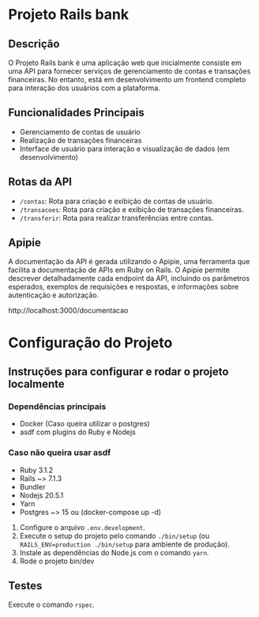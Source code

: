 # Projeto Rails bank

## Descrição
O Projeto Rails bank é uma aplicação web que inicialmente consiste em uma API para fornecer serviços de gerenciamento de contas e transações financeiras. No entanto, está em desenvolvimento um frontend completo para interação dos usuários com a plataforma.

## Funcionalidades Principais
- Gerenciamento de contas de usuário
- Realização de transações financeiras
- Interface de usuário para interação e visualização de dados (em desenvolvimento)

## Rotas da API
- `/contas`: Rota para criação e exibição de contas de usuário.
- `/transacoes`: Rota para criação e exibição de transações financeiras.
- `/transferir`: Rota para realizar transferências entre contas.

## Apipie
A documentação da API é gerada utilizando o Apipie, uma ferramenta que facilita a documentação de APIs em Ruby on Rails. O Apipie permite descrever detalhadamente cada endpoint da API, incluindo os parâmetros esperados, exemplos de requisições e respostas, e informações sobre autenticação e autorização.

http://localhost:3000/documentacao

# Configuração do Projeto

## Instruções para configurar e rodar o projeto localmente

### Dependências principais
- Docker (Caso queira utilizar o postgres)
- asdf com plugins do Ruby e Nodejs

### Caso não queira usar asdf
- Ruby 3.1.2
- Rails ~> 7.1.3
- Bundler
- Nodejs 20.5.1
- Yarn
- Postgres ~> 15 ou (docker-compose up -d)

1. Configure o arquivo `.env.development`.
2. Execute o setup do projeto pelo comando `./bin/setup` (ou `RAILS_ENV=production ./bin/setup` para ambiente de produção).
3. Instale as dependências do Node.js com o comando `yarn`.
4. Rode o projeto bin/dev

## Testes

Execute o comando `rspec`.
